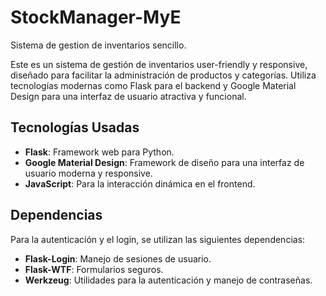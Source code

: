 # StockManager-MyE


Sistema de gestion de inventarios sencillo.

Este es un sistema de gestión de inventarios user-friendly y responsive, diseñado para facilitar la administración de productos y categorías. Utiliza tecnologías modernas como Flask para el backend y Google Material Design para una interfaz de usuario atractiva y funcional.

## Tecnologías Usadas

- **Flask**: Framework web para Python.
- **Google Material Design**: Framework de diseño para una interfaz de usuario moderna y responsive.
- **JavaScript**: Para la interacción dinámica en el frontend.

## Dependencias

Para la autenticación y el login, se utilizan las siguientes dependencias:

- **Flask-Login**: Manejo de sesiones de usuario.
- **Flask-WTF**: Formularios seguros.
- **Werkzeug**: Utilidades para la autenticación y manejo de contraseñas.